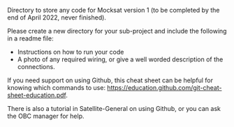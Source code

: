 Directory to store any code for Mocksat version 1 (to be completed by the end of April 2022, never finished).


Please create a new directory for your sub-project and include the following in a readme file:
- Instructions on how to run your code
- A photo of any required wiring, or give a well worded description of the connections.


If you need support on using Github, this cheat sheet can be helpful for knowing which commands to use: https://education.github.com/git-cheat-sheet-education.pdf.

There is also a tutorial in Satellite-General on using Github, or you can ask the OBC manager for help.
